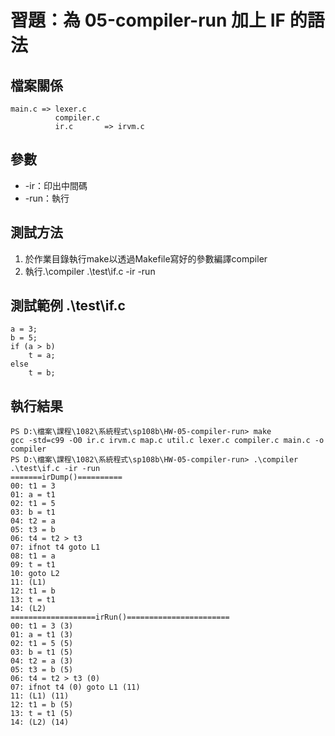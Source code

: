 # 習題：為 05-compiler-run 加上 IF 的語法

## 檔案關係
```
main.c => lexer.c
          compiler.c
          ir.c       => irvm.c
```

## 參數
- -ir：印出中間碼
- -run：執行


## 測試方法
1. 於作業目錄執行make以透過Makefile寫好的參數編譯compiler
2. 執行.\compiler .\test\if.c -ir -run
## 測試範例 .\test\if.c
```
a = 3;
b = 5;
if (a > b)
    t = a;
else
    t = b;
```

## 執行結果
```
PS D:\檔案\課程\1082\系統程式\sp108b\HW-05-compiler-run> make
gcc -std=c99 -O0 ir.c irvm.c map.c util.c lexer.c compiler.c main.c -o compiler
PS D:\檔案\課程\1082\系統程式\sp108b\HW-05-compiler-run> .\compiler .\test\if.c -ir -run
=======irDump()==========
00: t1 = 3
01: a = t1
02: t1 = 5
03: b = t1
04: t2 = a
05: t3 = b
06: t4 = t2 > t3
07: ifnot t4 goto L1
08: t1 = a
09: t = t1
10: goto L2
11: (L1)
12: t1 = b
13: t = t1
14: (L2)
===================irRun()=======================
00: t1 = 3 (3)
01: a = t1 (3)
02: t1 = 5 (5)
03: b = t1 (5)
04: t2 = a (3)
05: t3 = b (5)
06: t4 = t2 > t3 (0)
07: ifnot t4 (0) goto L1 (11)
11: (L1) (11)
12: t1 = b (5)
13: t = t1 (5)
14: (L2) (14)
```